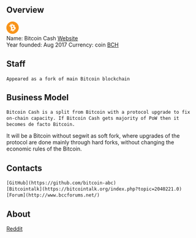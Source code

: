 ## Overview
   ![ logo](../projects/logo/bitcoin_cash.png)  
    Name:  Bitcoin Cash
    [Website](https://www.bitcoincash.org/)  
    Year founded: Aug 2017 
    Currency: coin [BCH](https://coinmarketcap.com/currencies/bitcoin-cash/)  
## Staff 
    Appeared as a fork of main Bitcoin blockchain
## Business Model
    Bitcoin Cash is a split from Bitcoin with a protocol upgrade to fix on-chain capacity. If Bitcoin Cash gets majority of PoW then it becomes de facto Bitcoin.
It will be a Bitcoin without segwit as soft fork, where upgrades of the protocol are done mainly through hard forks, without changing the economic rules of the Bitcoin.
## Contacts
    [GitHub](https://github.com/bitcoin-abc) 
    [Bitcointalk](https://bitcointalk.org/index.php?topic=2040221.0) 
    [Forum](http://www.bccforums.net/)  
## About 
[Reddit](http://reddit.com/r/Bitcoinabc)
